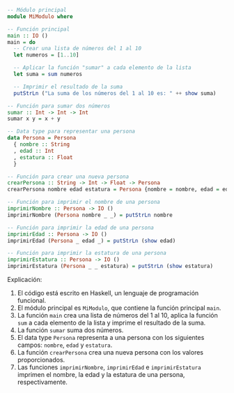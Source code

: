 ```haskell
-- Módulo principal
module MiModulo where

-- Función principal
main :: IO ()
main = do
  -- Crear una lista de números del 1 al 10
  let numeros = [1..10]

  -- Aplicar la función "sumar" a cada elemento de la lista
  let suma = sum numeros

  -- Imprimir el resultado de la suma
  putStrLn ("La suma de los números del 1 al 10 es: " ++ show suma)

-- Función para sumar dos números
sumar :: Int -> Int -> Int
sumar x y = x + y

-- Data type para representar una persona
data Persona = Persona
  { nombre :: String
  , edad :: Int
  , estatura :: Float
  }

-- Función para crear una nueva persona
crearPersona :: String -> Int -> Float -> Persona
crearPersona nombre edad estatura = Persona {nombre = nombre, edad = edad, estatura = estatura}

-- Función para imprimir el nombre de una persona
imprimirNombre :: Persona -> IO ()
imprimirNombre (Persona nombre _ _) = putStrLn nombre

-- Función para imprimir la edad de una persona
imprimirEdad :: Persona -> IO ()
imprimirEdad (Persona _ edad _) = putStrLn (show edad)

-- Función para imprimir la estatura de una persona
imprimirEstatura :: Persona -> IO ()
imprimirEstatura (Persona _ _ estatura) = putStrLn (show estatura)
```

Explicación:

1. El código está escrito en Haskell, un lenguaje de programación funcional.
2. El módulo principal es `MiModulo`, que contiene la función principal `main`.
3. La función `main` crea una lista de números del 1 al 10, aplica la función `sum` a cada elemento de la lista y imprime el resultado de la suma.
4. La función `sumar` suma dos números.
5. El data type `Persona` representa a una persona con los siguientes campos: `nombre`, `edad` y `estatura`.
6. La función `crearPersona` crea una nueva persona con los valores proporcionados.
7. Las funciones `imprimirNombre`, `imprimirEdad` e `imprimirEstatura` imprimen el nombre, la edad y la estatura de una persona, respectivamente.